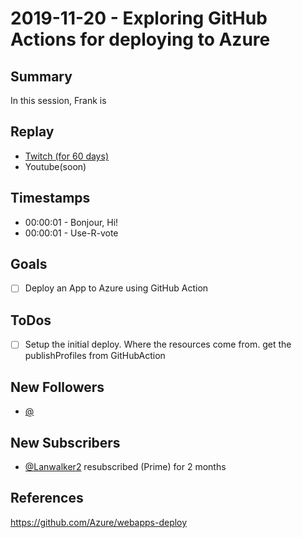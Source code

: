 
# 2019-11-20 - Exploring GitHub Actions for deploying to Azure

Summary
-------

In this session, Frank is 

Replay
------

- [Twitch (for 60 days)](https://www.twitch.tv/videos/)
- Youtube(soon)


Timestamps
--------

- 00:00:01 - Bonjour, Hi!
- 00:00:01 - Use-R-vote



Goals
-----

- [ ] Deploy an App to Azure using GitHub Action



ToDos
-----
- [ ] Setup the initial deploy. Where the resources come from. get the publishProfiles from GitHubAction


New Followers
-------------

- [@](https://www.twitch.tv/)


New Subscribers
---------------

- [@Lanwalker2](https://www.twitch.tv/Lanwalker2) resubscribed (Prime) for 2 months



References
----------

https://github.com/Azure/webapps-deploy